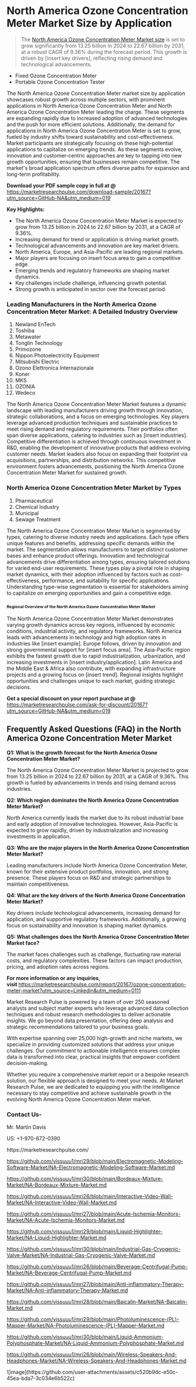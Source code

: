 <h1>North America Ozone Concentration Meter Market&nbsp;Size by Application</h1><blockquote><p>The <a href="https://marketresearchpulse.com/download-sample/20167?utm_source=GitHub-NA&amp;utm_medium=019">North America Ozone Concentration Meter Market size</a> is set to grow significantly from 13.25 billion in 2024 to 22.67 billion by 2031, at a robust CAGR of 9.36% during the forecast period. This growth is driven by [insert key drivers], reflecting rising demand and technological advancements.</p></blockquote><ul><li>Fixed Ozone Concentration Meter<li> Portable Ozone Concentration Tester</li></ul><p>The North America Ozone Concentration Meter market size by application showcases robust growth across multiple sectors, with prominent applications in North America Ozone Concentration Meter and North America Ozone Concentration Meter leading the charge. These segments are expanding rapidly due to increased adoption of advanced technologies and the push for more efficient solutions. Additionally, the demand for applications in North America Ozone Concentration Meter is set to grow, fueled by industry shifts toward sustainability and cost-effectiveness. Market participants are strategically focusing on these high-potential applications to capitalize on emerging trends. As these segments evolve, innovation and customer-centric approaches are key to tapping into new growth opportunities, ensuring that businesses remain competitive. The market's broad application spectrum offers diverse paths for expansion and long-term profitability.</p><p><strong>Download your PDF sample copy in full at @ </strong><a href="https://marketresearchpulse.com/download-sample/20167?utm_source=GitHub-NA&amp;utm_medium=019">https://marketresearchpulse.com/download-sample/20167?utm_source=GitHub-NA&amp;utm_medium=019</a></p><p><strong>Key Highlights: </strong></p><ul><li>The North America Ozone Concentration Meter Market is expected to grow from 13.25 billion in 2024 to 22.67 billion by 2031, at a CAGR of 9.36%.</li><li>Increasing demand for trend or application is driving market growth.</li><li>Technological advancements and innovation are key market drivers.</li><li>North America, Europe, and Asia-Pacific are leading regional markets.</li><li>Major players are focusing on insert focus area to gain a competitive edge.</li><li>Emerging trends and regulatory frameworks are shaping market dynamics.</li><li>Key challenges include challenge, influencing growth potential.</li><li>Strong growth is anticipated in sector over the forecast period.</li></ul><h3>Leading Manufacturers in the North America Ozone Concentration Meter Market: A Detailed Industry Overview</h3><ol><li>Newland EnTech</li><li>Toshiba</li><li>Metawater</li><li>Tonglin Technology</li><li>Primozone</li><li>Nippon Photoelectricity Equipment</li><li>Mitsubishi Electric</li><li>Ozono Elettronica Internazionale</li><li>Koner</li><li>MKS</li><li>OZONIA</li><li>Wedeco</li></ol><div class="flex max-w-full flex-col flex-grow"><div class="min-h-8 text-message flex w-full flex-col items-end gap-2 whitespace-normal break-words [.text-message+&amp;]:mt-5" dir="auto" data-message-author-role="assistant" data-message-id="fd8432e4-4910-450d-b182-61b7bfb0a01f" data-message-model-slug="gpt-4o"><div class="flex w-full flex-col gap-1 empty:hidden first:pt-[3px]"><div class="markdown prose w-full break-words dark:prose-invert light"><p>The North America Ozone Concentration Meter Market features a dynamic landscape with leading manufacturers driving growth through innovation, strategic collaborations, and a focus on emerging technologies. Key players leverage advanced production techniques and sustainable practices to meet rising demand and regulatory requirements. Their portfolios often span diverse applications, catering to industries such as [insert industries]. Competitive differentiation is achieved through continuous investment in R&amp;D, enabling the development of innovative products that address evolving customer needs. Market leaders also focus on expanding their footprint via acquisitions, partnerships, and distribution networks. This competitive environment fosters advancements, positioning the North America Ozone Concentration Meter Market for sustained growth.</p></div></div></div></div><h3>North America Ozone Concentration Meter Market by Types</h3><ol><li>Pharmaceutical<li> Chemical Industry<li> Municipal<li> Sewage Treatment</li></ol><div class="flex max-w-full flex-col flex-grow"><div class="min-h-8 text-message flex w-full flex-col items-end gap-2 whitespace-normal break-words [.text-message+&amp;]:mt-5" dir="auto" data-message-author-role="assistant" data-message-id="084470be-0bb7-4664-bddf-5156b4f41249" data-message-model-slug="gpt-4o-mini"><div class="flex w-full flex-col gap-1 empty:hidden first:pt-[3px]"><div class="markdown prose w-full break-words dark:prose-invert light"><p>The North America Ozone Concentration Meter Market is segmented by types, catering to diverse industry needs and applications. Each type offers unique features and benefits, addressing specific demands within the market. The segmentation allows manufacturers to target distinct customer bases and enhance product offerings. Innovation and technological advancements drive differentiation among types, ensuring tailored solutions for varied end-user requirements. These types play a pivotal role in shaping market dynamics, with their adoption influenced by factors such as cost-effectiveness, performance, and suitability for specific applications. Understanding type-wise segmentation is essential for stakeholders aiming to capitalize on emerging opportunities and gain a competitive edge.</p></div></div></div></div><h3><span style="font-size: 11px;">Regional Overview of the North America Ozone Concentration Meter Market</span></h3><div class="flex max-w-full flex-col flex-grow"><div class="min-h-8 text-message flex w-full flex-col items-end gap-2 whitespace-normal break-words [.text-message+&amp;]:mt-5" dir="auto" data-message-author-role="assistant" data-message-id="e9038762-ce64-4e30-91c9-9bd413514231" data-message-model-slug="gpt-4o-mini"><div class="flex w-full flex-col gap-1 empty:hidden first:pt-[3px]"><div class="markdown prose w-full break-words dark:prose-invert light"><p>The North America Ozone Concentration Meter Market demonstrates varying growth dynamics across key regions, influenced by economic conditions, industrial activity, and regulatory frameworks. North America leads with advancements in technology and high adoption rates in industries like [insert example]. Europe follows, driven by innovation and strong governmental support for [insert focus area]. The Asia-Pacific region exhibits the fastest growth due to rapid industrialization, urbanization, and increasing investments in [insert industry/application]. Latin America and the Middle East &amp; Africa also contribute, with expanding infrastructure projects and a growing focus on [insert trend]. Regional insights highlight opportunities and challenges unique to each market, guiding strategic decisions.</p></div></div></div></div><p><strong>Get a special discount on your report purchase at @ </strong><a href="https://marketresearchpulse.com/ask-for-discount/20167?utm_source=GitHub-NA&amp;utm_medium=019">https://marketresearchpulse.com/ask-for-discount/20167?utm_source=GitHub-NA&amp;utm_medium=019</a></p><h2>Frequently Asked Questions (FAQ) in the North America Ozone Concentration Meter Market</h2><p><strong>Q1: What is the growth forecast for the North America Ozone Concentration Meter Market?</strong></p><p>The North America Ozone Concentration Meter Market is projected to grow from 13.25 billion in 2024 to 22.67 billion by 2031, at a CAGR of 9.36%. This growth is fueled by advancements in trends and rising demand across industries.</p><p><strong>Q2: Which region dominates the North America Ozone Concentration Meter Market?</strong></p><p>North America currently leads the market due to its robust industrial base and early adoption of innovative technologies. However, Asia-Pacific is expected to grow rapidly, driven by industrialization and increasing investments in application.</p><p><strong>Q3: Who are the major players in the North America Ozone Concentration Meter Market?</strong></p><p>Leading manufacturers include North America Ozone Concentration Meter, known for their extensive product portfolios, innovation, and strong presence. These players focus on R&amp;D and strategic partnerships to maintain competitiveness.</p><p><strong>Q4: What are the key drivers of the North America Ozone Concentration Meter Market?</strong></p><p>Key drivers include technological advancements, increasing demand for application, and supportive regulatory frameworks. Additionally, a growing focus on sustainability and innovation is shaping market dynamics.</p><p><strong>Q5: What challenges does the North America Ozone Concentration Meter Market face?</strong></p><p>The market faces challenges such as challenge, fluctuating raw material costs, and regulatory complexities. These factors can impact production, pricing, and adoption rates across regions.</p><p><strong>For more information or any inquiries, visit&nbsp;</strong><a href="https://marketresearchpulse.com/report/20167/ozone-concentration-meter-market?utm_source=Linkedin&utm_medium=0111">https://marketresearchpulse.com/report/20167/ozone-concentration-meter-market?utm_source=Linkedin&utm_medium=0111</a></p><p>Market Research Pulse is powered by a team of over 250 seasoned analysts and subject matter experts who leverage advanced data collection techniques and robust research methodologies to deliver actionable insights. We go beyond data presentation, offering deep analysis and strategic recommendations tailored to your business goals.</p><p>With expertise spanning over 25,000 high-growth and niche markets, we specialize in providing customized solutions that address your unique challenges. Our commitment to actionable intelligence ensures complex data is transformed into clear, practical insights that empower confident decision-making.</p><p>Whether you require a comprehensive market report or a bespoke research solution, our flexible approach is designed to meet your needs. At Market Research Pulse, we are dedicated to equipping you with the intelligence necessary to stay competitive and achieve sustainable growth in the evolving North America Ozone Concentration Meter market.</p><h3><strong>Contact Us-</strong></h3><p>Mr. Martin Davis</p><p>US: +1-970-672-0390</p><p>https://marketresearchpulse.com/</p><p><a href="https://github.com/vissuuu1/mri29/blob/main/Electromagnetic-Modeling-Software-Market/NA-Electromagnetic-Modeling-Software-Market.md">https://github.com/vissuuu1/mri29/blob/main/Electromagnetic-Modeling-Software-Market/NA-Electromagnetic-Modeling-Software-Market.md</a></p><p><a href="https://github.com/vissuuu1/mri30/blob/main/Bordeaux-Mixture-Market/NA-Bordeaux-Mixture-Market.md">https://github.com/vissuuu1/mri30/blob/main/Bordeaux-Mixture-Market/NA-Bordeaux-Mixture-Market.md</a></p><p><a href="https://github.com/vissuuu1/mri26/blob/main/Interactive-Video-Wall-Market/NA-Interactive-Video-Wall-Market.md">https://github.com/vissuuu1/mri26/blob/main/Interactive-Video-Wall-Market/NA-Interactive-Video-Wall-Market.md</a></p><p><a href="https://github.com/vissuuu1/mri27/blob/main/Acute-Ischemia-Monitors-Market/NA-Acute-Ischemia-Monitors-Market.md">https://github.com/vissuuu1/mri27/blob/main/Acute-Ischemia-Monitors-Market/NA-Acute-Ischemia-Monitors-Market.md</a></p><p><a href="https://github.com/vissuuu1/mri29/blob/main/Liquid-Highlighter-Market/NA-Liquid-Highlighter-Market.md">https://github.com/vissuuu1/mri29/blob/main/Liquid-Highlighter-Market/NA-Liquid-Highlighter-Market.md</a></p><p><a href="https://github.com/vissuuu1/mri30/blob/main/Industrial-Gas-Cryogenic-Valve-Market/NA-Industrial-Gas-Cryogenic-Valve-Market.md">https://github.com/vissuuu1/mri30/blob/main/Industrial-Gas-Cryogenic-Valve-Market/NA-Industrial-Gas-Cryogenic-Valve-Market.md</a></p><p><a href="https://github.com/vissuuu1/mri26/blob/main/Beverage-Centrifugal-Pump-Market/NA-Beverage-Centrifugal-Pump-Market.md">https://github.com/vissuuu1/mri26/blob/main/Beverage-Centrifugal-Pump-Market/NA-Beverage-Centrifugal-Pump-Market.md</a></p><p><a href="https://github.com/vissuuu1/mri27/blob/main/Anti-inflammatory-Therapy-Market/NA-Anti-inflammatory-Therapy-Market.md">https://github.com/vissuuu1/mri27/blob/main/Anti-inflammatory-Therapy-Market/NA-Anti-inflammatory-Therapy-Market.md</a></p><p><a href="https://github.com/vissuuu1/mri28/blob/main/Baicalin-Market/NA-Baicalin-Market.md">https://github.com/vissuuu1/mri28/blob/main/Baicalin-Market/NA-Baicalin-Market.md</a></p><p><a href="https://github.com/vissuuu1/mri29/blob/main/Photoluminescence-(PL)-Mapper-Market/NA-Photoluminescence-(PL)-Mapper-Market.md">https://github.com/vissuuu1/mri29/blob/main/Photoluminescence-(PL)-Mapper-Market/NA-Photoluminescence-(PL)-Mapper-Market.md</a></p><p><a href="https://github.com/vissuuu1/mri30/blob/main/Liquid-Ammonium-Polyphosphate-Market/NA-Liquid-Ammonium-Polyphosphate-Market.md">https://github.com/vissuuu1/mri30/blob/main/Liquid-Ammonium-Polyphosphate-Market/NA-Liquid-Ammonium-Polyphosphate-Market.md</a></p><p><a href="https://github.com/vissuuu1/mri26/blob/main/Wireless-Speakers-And-Headphones-Market/NA-Wireless-Speakers-And-Headphones-Market.md">https://github.com/vissuuu1/mri26/blob/main/Wireless-Speakers-And-Headphones-Market/NA-Wireless-Speakers-And-Headphones-Market.md</a></p>
![image](https://github.com/user-attachments/assets/c520b9dc-e50c-45ea-bda7-3c034e6b522c)
